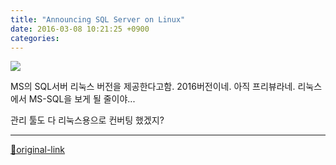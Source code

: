 ```yaml
---
title: "Announcing SQL Server on Linux"
date: 2016-03-08 10:21:25 +0900
categories: 
---
```

  

![](https://mscorp.blob.core.windows.net/mscorpmedia/2016/03/SQL-Loves-Linux_2_Twitter-002-640x358.png)  
  

MS의 SQL서버 리눅스 버전을 제공한다고함.
2016버전이네.
아직 프리뷰라네.
리눅스에서 MS-SQL을 보게 될 줄이야...
  

관리 툴도 다 리눅스용으로 컨버팅 했겠지?




***
[🔗original-link](http://www.mins01.com/mh/tech/read/988)